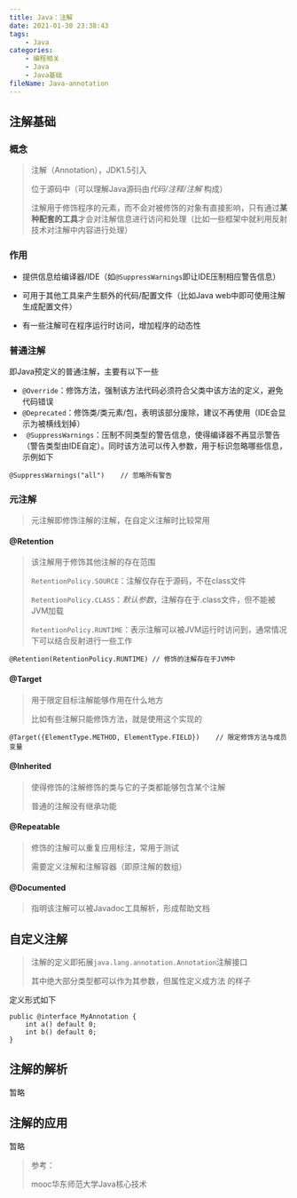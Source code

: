 ```yaml
---
title: Java：注解
date: 2021-01-30 23:38:43
tags:
	- Java
categories:
	- 编程相关
	- Java
	- Java基础
fileName: Java-annotation
---
```


## 注解基础

### 概念

> 注解（Annotation），JDK1.5引入
>
> 位于源码中（可以理解Java源码由*代码/注释/注解* 构成）
>
> 注解用于修饰程序的元素，而不会对被修饰的对象有直接影响，只有通过**某种配套的工具**才会对注解信息进行访问和处理（比如一些框架中就利用反射技术对注解中内容进行处理）

### 作用

* 提供信息给编译器/IDE（如`@SuppressWarnings`即让IDE压制相应警告信息）

* 可用于其他工具来产生额外的代码/配置文件（比如Java web中即可使用注解生成配置文件）
* 有一些注解可在程序运行时访问，增加程序的动态性

### 普通注解

即Java预定义的普通注解，主要有以下一些

* `@Override`：修饰方法，强制该方法代码必须符合父类中该方法的定义，避免代码错误
* `@Deprecated`：修饰类/类元素/包，表明该部分废除，建议不再使用（IDE会显示为被横线划掉）
* ` @SuppressWarnings`：压制不同类型的警告信息，使得编译器不再显示警告（警告类型由IDE自定）。同时该方法可以传入参数，用于标识忽略哪些信息，示例如下

```
@SuppressWarnings("all")	// 忽略所有警告
```

### 元注解

> 元注解即修饰注解的注解，在自定义注解时比较常用

#### @Retention

> 该注解用于修饰其他注解的存在范围
>
> `RetentionPolicy.SOURCE`：注解仅存在于源码，不在class文件
>
> `RetentionPolicy.CLASS`：*默认参数*，注解存在于.class文件，但不能被JVM加载
>
> `RetentionPolicy.RUNTIME`：表示注解可以被JVM运行时访问到，通常情况下可以结合反射进行一些工作

```
@Retention(RetentionPolicy.RUNTIME)	// 修饰的注解存在于JVM中
```

#### @Target

> 用于限定目标注解能够作用在什么地方
>
> 比如有些注解只能修饰方法，就是使用这个实现的

```
@Target({ElementType.METHOD, ElementType.FIELD})	// 限定修饰方法与成员变量
```

#### @Inherited

> 使得修饰的注解修饰的类与它的子类都能够包含某个注解
>
> 普通的注解没有继承功能

#### @Repeatable

> 修饰的注解可以重复应用标注，常用于测试
>
> 需要定义注解和注解容器（即原注解的数组）

#### @Documented

> 指明该注解可以被Javadoc工具解析，形成帮助文档



## 自定义注解

> 注解的定义即拓展`java.lang.annotation.Annotation`注解接口
>
> 其中绝大部分类型都可以作为其参数，但属性定义成方法 的样子

定义形式如下

```
public @interface MyAnnotation {
    int a() default 0;
    int b() default 0;
}
```



## 注解的解析

暂略





## 注解的应用

暂略









> 参考：
>
> mooc华东师范大学Java核心技术

